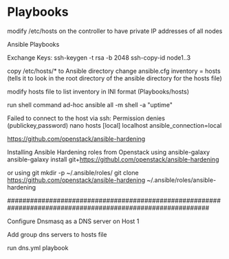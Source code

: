 # Playbooks
modify /etc/hosts on the controller to have private IP addresses of all nodes

Ansible Playbooks

Exchange Keys: ssh-keygen -t rsa -b 2048
ssh-copy-id node1..3

copy /etc/hosts/* to Ansible directory
change ansible.cfg
    inventory = hosts (tells it to look in the root directory of the ansible directory for the hosts file)

modify hosts file to list inventory in INI format (Playbooks/hosts)

run shell command ad-hoc
    ansible all -m shell -a "uptime"

Failed to connect to the host via ssh: Permission denies (publickey,password)
    nano hosts
        [local]
        localhost ansible_connection=local

https://github.com/openstack/ansible-hardening

Installing Ansible Hardening roles from Openstack using ansible-galaxy
    ansible-galaxy install git+https://githubl.com/openstack/ansible-hardening

or using git
    mkdir -p ~/.ansible/roles/
    git clone https://github.com/openstack/ansible-hardening ~/.ansible/roles/ansible-hardening

#############################################################################################################

Configure Dnsmasq as a DNS server on Host 1

Add group dns servers to hosts file

run dns.yml playbook




